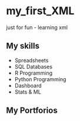 # my_first_XML
just for fun - learning xml

## My skills

- Spreadsheets
- SQL Databases
- R Programming
- Python Programming
- Dashboard
- Stats & ML

## My Portforios

